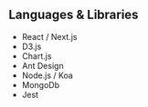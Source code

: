 ## Languages & Libraries
 * React / Next.js 
 * D3.js
 * Chart.js
 * Ant Design
 * Node.js / Koa
 * MongoDb
 * Jest